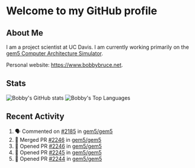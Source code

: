 # Welcome to my GitHub profile

## About Me

I am a project scientist at UC Davis. I am currently working primarily on the [gem5 Computer Architecture Simulator](https://github.com/gem5).

Personal website: <https://www.bobbybruce.net>.

## Stats

![Bobby's GitHub stats](https://github-readme-stats.vercel.app/api?username=bobbyrbruce&show_icons=true&theme=responsive&include_all_commits=true&count_private=true&show=reviews&disable_animations=true)
![Bobby's Top Languages ](https://github-readme-stats.vercel.app/api/top-langs/?username=bobbyrbruce&layout=compact&theme=responsive&count_private=true&langs_count=10&disable_animations=true)

## Recent Activity

<!--START_SECTION:activity-->
1. 🗣 Commented on [#2185](https://github.com/gem5/gem5/issues/2185#issuecomment-2873813656) in [gem5/gem5](https://github.com/gem5/gem5)
2. 🎉 Merged PR [#2246](https://github.com/gem5/gem5/pull/2246) in [gem5/gem5](https://github.com/gem5/gem5)
3. 💪 Opened PR [#2246](https://github.com/gem5/gem5/pull/2246) in [gem5/gem5](https://github.com/gem5/gem5)
4. 💪 Opened PR [#2245](https://github.com/gem5/gem5/pull/2245) in [gem5/gem5](https://github.com/gem5/gem5)
5. 💪 Opened PR [#2244](https://github.com/gem5/gem5/pull/2244) in [gem5/gem5](https://github.com/gem5/gem5)
<!--END_SECTION:activity-->
